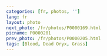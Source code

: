 ```yaml
---
categories: [fr, photos, '']
lang: fr
layout: photo
next_photo: /fr/photos/P0000169.html
picname: P0000201
prev_photo: /fr/photos/P0000205.html
tags: [Blood, Dead Oryx, Grass]
---
```

